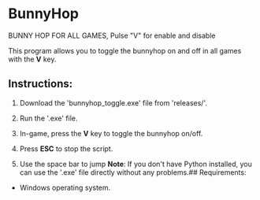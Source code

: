 # BunnyHop
BUNNY HOP FOR ALL GAMES, Pulse "V" for enable and disable


This program allows you to toggle the bunnyhop on and off in all games with the **V** key.

## Instructions:
1. Download the 'bunnyhop_toggle.exe' file from 'releases/'.
2. Run the '.exe' file.
3. In-game, press the **V** key to toggle the bunnyhop on/off.
4. Press **ESC** to stop the script.

5. Use the space bar to jump **Note**: If you don't have Python installed, you can use the '.exe' file directly without any problems.## Requirements:
- Windows operating system.
